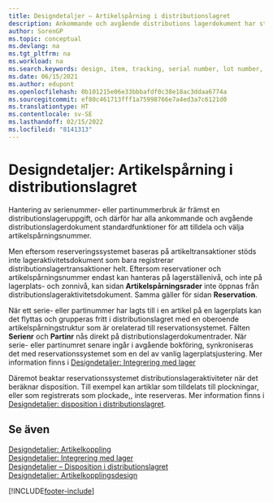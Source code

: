 ```yaml
---
title: Designdetaljer – Artikelspårning i distributionslagret
description: Ankommande och avgående distributions lagerdokument har standardfunktioner för tilldelning och val av artikelspårningsnummer.
author: SorenGP
ms.topic: conceptual
ms.devlang: na
ms.tgt_pltfrm: na
ms.workload: na
ms.search.keywords: design, item, tracking, serial number, lot number, outbound documents
ms.date: 06/15/2021
ms.author: edupont
ms.openlocfilehash: 0b101215e06e33bbbafdf0c38e18ac3ddaa6774a
ms.sourcegitcommit: ef80c461713fff1a75998766e7a4ed3a7c6121d0
ms.translationtype: HT
ms.contentlocale: sv-SE
ms.lasthandoff: 02/15/2022
ms.locfileid: "8141313"
---
```

# <a name="design-details-item-tracking-in-the-warehouse"></a>Designdetaljer: Artikelspårning i distributionslagret
Hantering av serienummer- eller partinummerbruk är främst en distributionslageruppgift, och därför har alla ankommande och avgående distributionslagerdokument standardfunktioner för att tilldela och välja artikelspårningsnummer.  

Men eftersom reserveringssystemet baseras på artikeltransaktioner stöds inte lageraktivitetsdokument som bara registrerar distributionslagertransaktioner helt. Eftersom reservationer och artikelspårningsnummer endast kan hanteras på lagerställenivå, och inte på lagerplats- och zonnivå, kan sidan **Artikelspårningsrader** inte öppnas från distributionslageraktivitetsdokument. Samma gäller för sidan **Reservation**.  

När ett serie- eller partinummer har lagts till i en artikel på en lagerplats kan det flyttas och grupperas fritt i distributionslagret med en oberoende artikelspårningstruktur som är orelaterad till reservationsystemet. Fälten **Serienr** och **Partinr** nås direkt på distributionslagerdokumentrader. När serie- eller partinumret senare ingår i avgående bokföring, synkroniseras det med reservationssystemet som en del av vanlig lagerplatsjustering. Mer information finns i [Designdetaljer: Integrering med lager](design-details-integration-with-inventory.md)  

Däremot beaktar reservationssystemet distributionslageraktiviteter när det beräknar disposition. Till exempel kan artiklar som tilldelats till plockningar, eller som registrerats som plockade,, inte reserveras. Mer information finns i [Designdetaljer: disposition i distributionslagret](design-details-availability-in-the-warehouse.md).

## <a name="see-also"></a>Se även  
[Designdetaljer: Artikelkoppling](design-details-item-tracking.md)  
[Designdetaljer: Integrering med lager](design-details-integration-with-inventory.md)  
[Designdetaljer – Disposition i distributionslagret](design-details-availability-in-the-warehouse.md)  
[Designdetaljer: Artikelkopplingsdesign](design-details-item-tracking-design.md)


[!INCLUDE[footer-include](includes/footer-banner.md)]